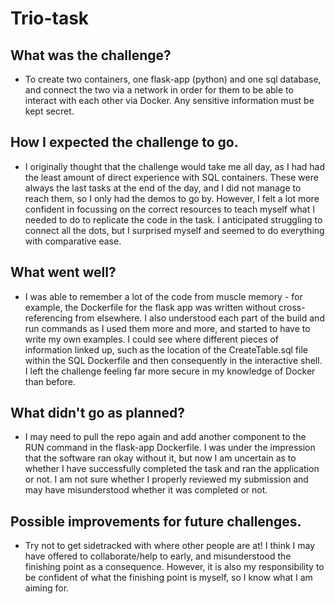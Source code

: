 # Trio-task

## What was the challenge?
- To create two containers, one flask-app (python) and one sql database, and connect the two via a network in order for them to be able to interact with each other via Docker. Any sensitive information must be kept secret.

## How I expected the challenge to go.
- I originally thought that the challenge would take me all day, as I had had the least amount of direct experience with SQL containers. These were always the last tasks at the end of the day, and I did not manage to reach them, so I only had the demos to go by. However, I felt a lot more confident in focussing on the correct resources to teach myself what I needed to do to replicate the code in the task. I anticipated struggling to connect all the dots, but I surprised myself and seemed to do everything with comparative ease.

## What went well?
- I was able to remember a lot of the code from muscle memory - for example, the Dockerfile for the flask app was written without cross-referencing from elsewhere. I also understood each part of the build and run commands as I used them more and more, and started to have to write my own examples. I could see where different pieces of information linked up, such as the location of the CreateTable.sql file within the SQL Dockerfile and then consequently in the interactive shell. I left the challenge feeling far more secure in my knowledge of Docker than before.

## What didn't go as planned?
- I may need to pull the repo again and add another component to the RUN command in the flask-app Dockerfile. I was under the impression that the software ran okay without it, but now I am uncertain as to whether I have successfully completed the task and ran the application or not. I am not sure whether I properly reviewed my submission and may have misunderstood whether it was completed or not.

## Possible improvements for future challenges.
- Try not to get sidetracked with where other people are at! I think I may have offered to collaborate/help to early, and misunderstood the finishing point as a consequence. However, it is also my responsibility to be confident of what the finishing point is myself, so I know what I am aiming for.
